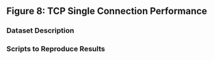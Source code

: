 ## Figure 8: TCP Single Connection Performance

### Dataset Description





### Scripts to Reproduce Results
